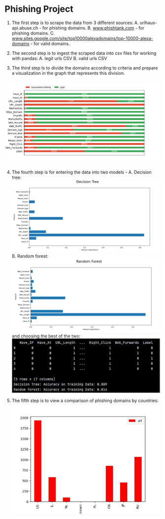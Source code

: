 # Phishing Project

1. The first step is to scrape the data from 3 different sources:
    A. urlhaus-api.abuse.ch - for phishing domains.
    B. www.phishtank.com - for phishing domains.
    C. www.sites.google.com/site/top10000alexadomains/top-10000-alexa-domains - for valid domains.

2. The second step is to ingest the scraped data into csv files for working with pandas:
    A. legit urls CSV
    B. valid urls CSV

3. The third step Is to divide the domains according to criteria
 and prepare a visualization in the graph that represents this division.

![alt text](graph_images/urls_comparison_by_categories.jpeg)

4. The fourth step is for entering the data into two models -
 A. Decision tree:
![alt text](graph_images/decision_tree_graph.JPG)
 B. Random forest:
    ![alt text](graph_images/random_forest_graph.JPG)   
 and choosing the best of the two:
![alt text](graph_images/data_presentation_ML_comparison.JPG)

5. The fifth step is to view a comparison of phishing domains by countries:
![alt text](graph_images/urls_comparison_by_countries.jpeg)

 
